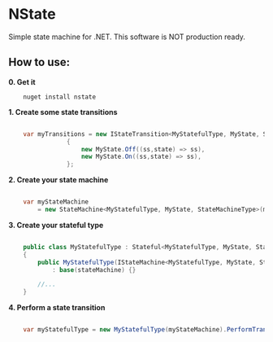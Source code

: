 NState
=====

Simple state machine for .NET. This software is NOT production ready.

How to use:
--------

**0. Get it**

```shell
	nuget install nstate
```


**1. Create some state transitions**


```C#

	var myTransitions = new IStateTransition<MyStatefulType, MyState, StateMachineType>[]
				{
					new MyState.Off((ss,state) => ss),
					new MyState.On((ss,state) => ss),
				};

```


**2. Create your state machine**


```C#

	var myStateMachine 
		= new StateMachine<MyStatefulType, MyState, StateMachineType>(myTransitions, initialState:new MyState.Off());

```


**3. Create your stateful type**


```C#

	public class MyStatefulType : Stateful<MyStatefulType, MyState, StateMachineType>
	{
		public MyStatefulType(IStateMachine<MyStatefulType, MyState, StateMachineType> stateMachine)
			: base(stateMachine) {}

		//...
	}

``````


    
**4. Perform a state transition**


```C#

	var myStatefulType = new MyStatefulType(myStateMachine).PerformTransition(new MyState.On());

```